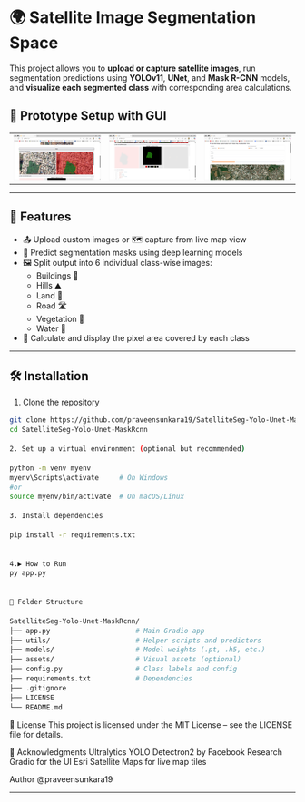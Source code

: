 # 🌍 Satellite Image Segmentation Space

This project allows you to **upload or capture satellite images**, run segmentation predictions using **YOLOv11**, **UNet**, and **Mask R-CNN** models, and **visualize each segmented class** with corresponding area calculations.

## 🧪 Prototype Setup with GUI


<table>
  <tr>
    <td><img src="results_Images/2.png" width="300"/></td>
    <td><img src="results_Images/3.png" width="300"/></td>
    <td><img src="results_Images/4.png" width="300"/></td>
  </tr>
</table>

---

## 🚀 Features

- 📤 Upload custom images or 🗺️ capture from live map view
- 🧠 Predict segmentation masks using deep learning models
- 🖼️ Split output into 6 individual class-wise images:
  - Buildings 🏢
  - Hills ⛰️
  - Land 🌾
  - Road 🛣️
  - Vegetation 🌳
  - Water 🌊
- 📏 Calculate and display the pixel area covered by each class

---

## 🛠️ Installation

1. Clone the repository
```bash
git clone https://github.com/praveensunkara19/SatelliteSeg-Yolo-Unet-MaskRcnn.git
cd SatelliteSeg-Yolo-Unet-MaskRcnn

2. Set up a virtual environment (optional but recommended)

python -m venv myenv
myenv\Scripts\activate     # On Windows
#or 
source myenv/bin/activate  # On macOS/Linux

3. Install dependencies

pip install -r requirements.txt


4.▶️ How to Run
py app.py


📂 Folder Structure

SatelliteSeg-Yolo-Unet-MaskRcnn/
├── app.py                     # Main Gradio app
├── utils/                     # Helper scripts and predictors
├── models/                    # Model weights (.pt, .h5, etc.)
├── assets/                    # Visual assets (optional)
├── config.py                  # Class labels and config
├── requirements.txt           # Dependencies
├── .gitignore
├── LICENSE
└── README.md
```
📄 License
This project is licensed under the MIT License – see the LICENSE file for details.

🙌 Acknowledgments
Ultralytics YOLO
Detectron2 by Facebook Research
Gradio for the UI
Esri Satellite Maps for live map tiles


Author  @praveensunkara19 

---

